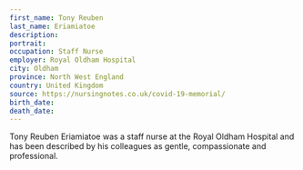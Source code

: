 ```yaml
---
first_name: Tony Reuben
last_name: Eriamiatoe
description: 
portrait: 
occupation: Staff Nurse
employer: Royal Oldham Hospital
city: Oldham
province: North West England
country: United Kingdom
source: https://nursingnotes.co.uk/covid-19-memorial/
birth_date: 
death_date: 
---
```


Tony Reuben Eriamiatoe was a staff nurse at the Royal Oldham Hospital and has been described by his colleagues as gentle, compassionate and professional.